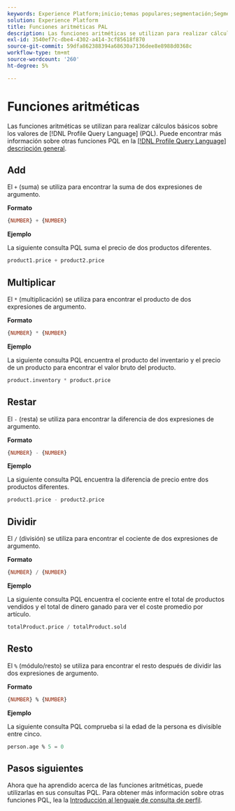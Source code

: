 ```yaml
---
keywords: Experience Platform;inicio;temas populares;segmentación;Segmentación;Servicio de segmentación;pql;PQL;Lenguaje de consulta de perfil;funciones aritméticas;aritmética;
solution: Experience Platform
title: Funciones aritméticas PAL
description: Las funciones aritméticas se utilizan para realizar cálculos básicos sobre los valores en el lenguaje de consulta de perfil (PQL).
exl-id: 3540ef7c-dbe4-4302-a414-3cf85618f870
source-git-commit: 59dfa862388394a68630a7136dee8e8988d0368c
workflow-type: tm+mt
source-wordcount: '260'
ht-degree: 5%

---
```


# Funciones aritméticas

Las funciones aritméticas se utilizan para realizar cálculos básicos sobre los valores de [!DNL Profile Query Language] (PQL). Puede encontrar más información sobre otras funciones PQL en la [[!DNL Profile Query Language] descripción general](./overview.md).

## Add

El `+` (suma) se utiliza para encontrar la suma de dos expresiones de argumento.

**Formato**

```sql
{NUMBER} + {NUMBER}
```

**Ejemplo**

La siguiente consulta PQL suma el precio de dos productos diferentes.

```sql
product1.price + product2.price
```

## Multiplicar

El `*` (multiplicación) se utiliza para encontrar el producto de dos expresiones de argumento.

**Formato**

```sql
{NUMBER} * {NUMBER}
```

**Ejemplo**

La siguiente consulta PQL encuentra el producto del inventario y el precio de un producto para encontrar el valor bruto del producto.

```sql
product.inventory * product.price
```

## Restar

El `-` (resta) se utiliza para encontrar la diferencia de dos expresiones de argumento.

**Formato**

```sql
{NUMBER} - {NUMBER}
```

**Ejemplo**

La siguiente consulta PQL encuentra la diferencia de precio entre dos productos diferentes.

```sql
product1.price - product2.price
```

## Dividir

El `/` (división) se utiliza para encontrar el cociente de dos expresiones de argumento.

**Formato**

```sql
{NUMBER} / {NUMBER}
```

**Ejemplo**

La siguiente consulta PQL encuentra el cociente entre el total de productos vendidos y el total de dinero ganado para ver el coste promedio por artículo.

```sql
totalProduct.price / totalProduct.sold
```

## Resto

El `%` (módulo/resto) se utiliza para encontrar el resto después de dividir las dos expresiones de argumento.

**Formato**

```sql
{NUMBER} % {NUMBER}
```

**Ejemplo**

La siguiente consulta PQL comprueba si la edad de la persona es divisible entre cinco.

```sql
person.age % 5 = 0
```

## Pasos siguientes

Ahora que ha aprendido acerca de las funciones aritméticas, puede utilizarlas en sus consultas PQL. Para obtener más información sobre otras funciones PQL, lea la [Introducción al lenguaje de consulta de perfil](./overview.md).

